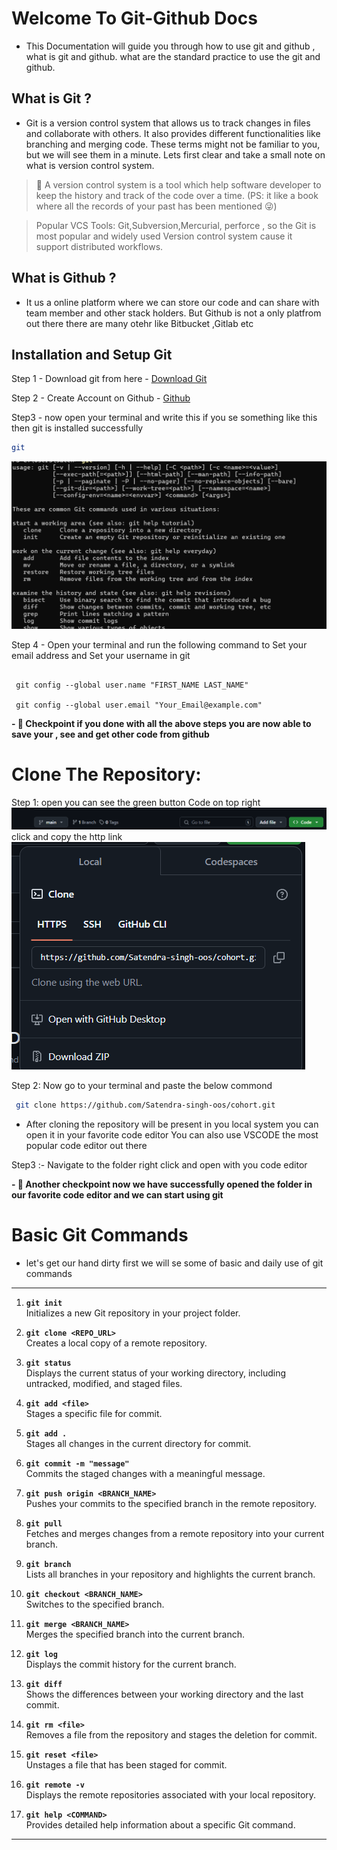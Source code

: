 # Welcome To Git-Github Docs

- This Documentation will guide you through how to use git and github , what is git and github.
what are the standard practice to use the git and github.

## What is Git ?
-  Git is a version control system that allows us to track changes in files and collaborate with others. It also provides different functionalities like branching and merging code. These terms might not be familiar to you, but we will see them in a minute. Lets first clear and take a small note on what is version control system.

> 📝 A version control system is a tool which help software developer to keep the history and track of the code over a time. (PS: it like a book where all the records of your past has been mentioned 😜)

> Popular VCS Tools: Git,Subversion,Mercurial, perforce , so the Git is most popular and widely used Version control system cause it support distributed workflows.


## What is Github ?
- It us a online platform where we can store our code and can share with team member and other stack holders. But Github is not a only platfrom out there there are many otehr like Bitbucket ,Gitlab etc


## Installation and Setup Git 

Step 1 - Download git from here - [Download Git](https://git-scm.com/downloads)


Step 2 - Create Account on Github - [Github](https://github.com/signup)

Step3 - now open your terminal and write this if you se something like this then git is installed successfully

```bash
git
```
![alt text](/all-images/image-2.png)

Step 4 - Open your terminal and run the following command  to  Set your email address and Set your username in git



```
    
 git config --global user.name "FIRST_NAME LAST_NAME"

 git config --global user.email "Your_Email@example.com"
```


**- 🛃 Checkpoint if you done with all the above steps you are now able to save your , see and get other code from github**

# Clone The  Repository:
  Step 1: open you can see the green button Code on top right  ![alt text](./all-images/image.png)
click and copy the http  link
![alt text](./all-images/image-1.png)


Step 2: Now go to your terminal and paste the below commond

```bash
 git clone https://github.com/Satendra-singh-oos/cohort.git
```

- After cloning the repository will be present in you local system  you can open it in your favorite code editor You can also use VSCODE the most popular code editor out there

Step3 :- Navigate to the folder right click and open with you code editor


**- 🛃 Another checkpoint now we have successfully opened the folder in our favorite code editor and we can start using git**


# Basic Git Commands

- let's get our hand dirty first we will se some of basic and daily use of git commands 

---

1. **`git init`**  
   Initializes a new Git repository in your project folder.  

2. **`git clone <REPO_URL>`**  
   Creates a local copy of a remote repository.  

3. **`git status`**  
   Displays the current status of your working directory, including untracked, modified, and staged files.  

4. **`git add <file>`**  
   Stages a specific file for commit.  

5. **`git add .`**  
   Stages all changes in the current directory for commit.  

6. **`git commit -m "message"`**  
   Commits the staged changes with a meaningful message.  

7. **`git push origin <BRANCH_NAME>`**  
   Pushes your commits to the specified branch in the remote repository.  

8. **`git pull`**  
   Fetches and merges changes from a remote repository into your current branch.  

9. **`git branch`**  
   Lists all branches in your repository and highlights the current branch.  

10. **`git checkout <BRANCH_NAME>`**  
    Switches to the specified branch.  

11. **`git merge <BRANCH_NAME>`**  
    Merges the specified branch into the current branch.  

12. **`git log`**  
    Displays the commit history for the current branch.  

13. **`git diff`**  
    Shows the differences between your working directory and the last commit.  

14. **`git rm <file>`**  
    Removes a file from the repository and stages the deletion for commit.  

15. **`git reset <file>`**  
    Unstages a file that has been staged for commit.  

16. **`git remote -v`**  
    Displays the remote repositories associated with your local repository.  

17. **`git help <COMMAND>`**  
    Provides detailed help information about a specific Git command.  
---


